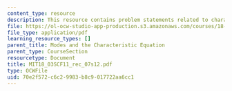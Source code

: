 ```yaml
---
content_type: resource
description: This resource contains problem statements related to characteristic equation.
file: https://ol-ocw-studio-app-production.s3.amazonaws.com/courses/18-03sc-differential-equations-fall-2011/70e2f572c6c29983b8c9017722aa6cc1_MIT18_03SCF11_rec_07s12.pdf
file_type: application/pdf
learning_resource_types: []
parent_title: Modes and the Characteristic Equation
parent_type: CourseSection
resourcetype: Document
title: MIT18_03SCF11_rec_07s12.pdf
type: OCWFile
uid: 70e2f572-c6c2-9983-b8c9-017722aa6cc1
---
```

